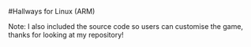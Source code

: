 #Hallways for Linux (ARM)

Note: I also included the source code so users can customise the game, thanks for looking at my repository!
